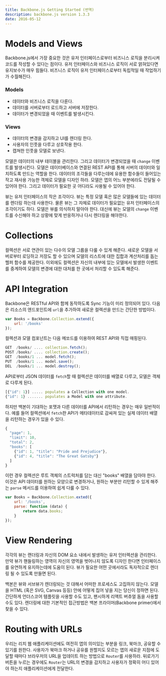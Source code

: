 ```yaml
---
title: Backbone.js Getting Started (번역)
description: backbone.js version 1.3.3
date: 2016-05-12
---
```


# Models and Views

Backbone.js에서 가장 중요한 것은 유저 인터페이스로부터 비즈니스 로직을 분리시켜 코드를 작성할 수 있다는 점이다. 유저 인터페이스와 비즈니스 로직이 서로 얽혀있다면 유지보수가 매우 힘들다. 비즈니스 로직이 유저 인터페이스로부터 독립적일 때 작업하기가 수월해진다. 

### Models

* 데이터와 비즈니스 로직을 다룬다.
* 데이터를 서버로부터 로드하고 서버에 저장한다.
* 데이터가 변경되었을 때 이벤트를 발생시킨다.

### Views

* 데이터의 변경을 감지하고 UI를 렌더링 한다.
* 사용자의 인풋을 다루고 상호작용 한다.
* 캡쳐한 인풋을 모델로 보낸다.

모델은 데이터의 내부 테이블을 관리한다. 그리고 데이터가 변경되었을 때 ```change``` 이벤트를 발생시킨다. 모델은 데이터베이스와 연결된 REST API를 통해 서버의 데이터와 일치하도록 만드는 역할을 한다. 데이터의 조각들을 다루는데에 유용한 함수들이 들어있는 작고 재사용 가능한 객체로 모델을 디자인 하라. 모델은 앱의 어느 부분에라도 전달될 수 있어야 한다. 그리고 데이터가 필요한 곳 어디라도 사용될 수 있어야 한다.

뷰는 유저 인터페이스의 작은 조각이다. 뷰는 특정 모델 혹은 많은 모델들에 있는 데이터를 렌더링 하는데 사용한다. 물론 뷰는 그 자체로 데이터가 필요없는 유저 인터페이스의 조각이기도 하다. 모델은 뷰를 의식하지 말아야 한다. 대신에 뷰는 모델의 ```change``` 이벤트를 수신해야 하고 상황에 맞게 반응하거나 다시 렌더링을 해야한다. 

# Collections

컬렉션은 서로 연관이 있는 다수의 모델 그룹을 다룰 수 있게 해준다. 새로운 모델을 서버로부터 로딩하고 저장도 할 수 있으며 모델의 리스트에 대한 집합과 계산처리를 돕는 헬퍼 함수를 제공한다. 이외에도 컬렉션은 자신의 내부에 있는 모델에서 발생한 이벤트를 중계하여 모델의 변경에 대한 대처를 한 곳에서 처리할 수 있도록 해준다.

# API Integration

Backbone은 RESTful API와 함께 동작하도록 Sync 기능이 미리 정의되어 있다. 다음은 리소스의 엔드포인트에 ```url```을 추가하여 새로운 컬렉션을 만드는 간단한 방법이다.

```javascript
var Books = Backbone.Collection.extend({
	url: '/books'
});
```

컬렉션과 모델 컴포넌트는 다음 메쏘드를 이용하여 REST API와 직접 매핑된다.

```javascript
GET  /books/ .... collection.fetch();
POST /books/ .... collection.create();
GET  /books/1 ... model.fetch();
PUT  /books/1 ... model.save();
DEL  /books/1 ... model.destroy();
```

API로부터 JSON 데이터를 ```fetch```할 때 컬렉션은 데이터를 배열로 다루고, 모델은 객체로 다루게 된다.

```javascript
[{"id": 1}] ..... populates a Collection with one model.
{"id": 1} ....... populates a Model with one attribute.
```

하지만 백본이 기대하는 포맷과 다른 데이터를 API에서 리턴하는 경우는 매우 일반적이다. 예를 들어 컬렉션에서 ```fetch```한 API가 메타데이터로 감싸져 있는 실제 데이터 배열을 리턴하는 경우가 있을 수 있다.

```javascript
{
  "page": 1,
  "limit": 10,
  "total": 2,
  "books": [
    {"id": 1, "title": "Pride and Prejudice"},
    {"id": 4, "title": "The Great Gatsby"}
  ]
}
```

이런 경우 컬렉션은 루트 객체의 스트럭처를 담는 대신 "books" 배열을 담아야 한다. 이것은 API 데이터를 원하는 모양으로 변경하거나, 원하는 부분만 리턴할 수 있게 해주는 ```parse``` 메서드를 이용하여 쉽게 다룰 수 있다.

```javascript
var Books = Backbone.Collection.exted({
	url: '/books',
	parse: function (data) {
		return data.books;
	} 
});
```

# View Rendering

각각의 뷰는 랜더링과 자신의 DOM 요소 내에서 발생하는 유저 인터렉션을 관리한다. 만약 뷰가 핸들링하는 영역이 자신의 영역을 벗어나지 않도록 디자인 한다면 인터페이스를 유연하게 유지하는데에 도움이 된다. 뷰가 필요한 어떤 곳에서라도 독자적으로 렌더링 될 수 있도록 만들면 된다.

백본은 뷰와 서브뷰가 렌더링되는 것 대해서 어떠한 프로세스도 고집하지 않는다. 모델을 HTML (혹은 SVG, Canvas 등등) 안에 어떻게 집어 넣을 지는 당신이 정하면 된다. 간단하게 언더스코어 템플릿을 사용할 수도 있고, 팬시하게 리액트 버츄얼 돔을 사용할 수도 있다. 렌더링에 대한 기본적인 접근방법은 백본 프라이머(Backbone primer)에서 찾을 수 있다.

# Routing with URLs

우리는 리치 웹 애플리케이션에도 여전히 앱의 의미있는 부분을 링크, 북마크, 공유할 수 있기를 원한다. 사용자가 북마크 하거나 공유를 원할지도 모르는 앱의 새로운 지점에 도달할 때마다 브라우저의 URL을 업데이트 하는 방법으로 ```Router```를 사용하라. 뒤로가기 버튼을 누르는 경우에도 ```Router```는 URL의 변경을 감지하고 사용자가 정확히 어디 있어야 하는지 애플리케이션에게 전달한다.


